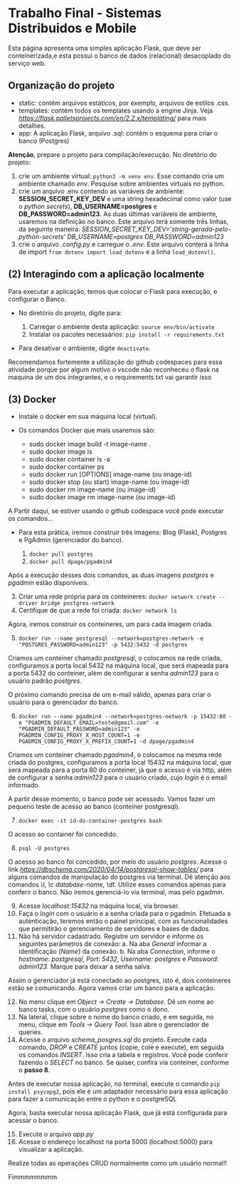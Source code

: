 # Trabalho Final - Sistemas Distribuidos e Mobile

Esta página apresenta uma simples aplicação Flask, que deve ser conteinerizada,e esta possui o banco de dados (relacional) desacoplado do serviço web.

## Organização do projeto

* static: contém arquivos estáticos, por exemplo, arquivos de estilos .css.
* templates: contém todos os templates usando a engine Jinja. Veja *https://flask.palletsprojects.com/en/2.2.x/templating/* para mais detalhes.
* app: A aplicação Flask, arquivo .sql: contém o esquema para criar o banco (Postgres)


**Atenção**, prepare o projeto para compilação/execução. No diretório do projeto:

1. crie um ambiente virtual: `python3 -m venv env`. Esse comando cria um ambiente chamado *env*. Pesquise sobre ambientes virtuais no python.
2. crie um arquivo .env contendo as variáveis de ambiente: **SESSION_SECRET_KEY_DEV** e uma string hexadecimal como valor (use o *python secrets*), **DB_USERNAME=postgres** e **DB_PASSWORD=admin123**. As duas últimas variáveis de ambiente, usaremos na definição no banco. Este arquivo terá somente três linhas, da seguinte maneira: *SESSION_SECRET_KEY_DEV='string-gerada-pelo-python-secrets'*
*DB_USERNAME=postgres*
*DB_PASSWORD=admin123*
3. crie o arquivo *.config.py* e carregue o *.env*. Este arquivo conterá a linha de import `from dotenv import load_dotenv` e a linha `load_dotenv()`.

## (2) Interagindo com a aplicação localmente

Para executar a aplicação, temos que colocar o Flask para execução, e configurar o Banco.

- No diretório do projeto, digite para:
   1. Carregar o ambiente desta aplicação: `source env/bin/activate`
   2. Instalar os pacotes necessários: `pip install -r requirements.txt`

- Para desativar o ambiente, digite `deactivate`.

Recomendamos fortemente a utilização do github codespaces para essa atividade porque por algum motivo o vscode não reconheceu o flask na maquina de um dos integrantes, e o requirements.txt vai garantir isso

## (3) Docker

- Instale o docker em sua máquina local (virtual). 

- Os comandos Docker que mais usaremos são:
   - sudo docker image build -t image-name .
   - sudo docker image ls
   - sudo docker container ls -a
   - sudo docker container ps
   - sudo docker run [OPTIONS] image-name (ou image-id)
   - sudo docker stop (ou start) image-name (ou image-id)
   - sudo docker rm image-name (ou image-id)
   - sudo docker image rm image-name (ou image-id)

A Partir daqui, se estiver usando o github codespace você pode executar os comandos...

- Para esta prática, iremos construir três imagens: Blog (Flask), Postgres e PgAdmin (gerenciador do banco).

   1. `docker pull postgres`
   2. `docker pull dpage/pgadmin4`

Após a execução desses dois comandos, as duas imagens *postgres* e *pgadmin* estão disponíveis. 

   3. Criar uma rede própria para os conteineres: `docker network create --driver bridge postgres-network`
   4. Certifique de que a rede foi criada: `docker network ls`

Agora, iremos construir os conteineres, um para cada imagem criada.

   5. `docker run --name postgresql --network=postgres-network -e "POSTGRES_PASSWORD=admin123" -p 5432:5432 -d postgres`

Criamos um conteiner chamado *postgresql*, o colocamos na rede criada, configuramos a porta local 5432 na máquina local, que será mapeada para a porta 5432 do conteiner, além de configurar a senha *admin123* para o usuário padrão *postgres*.

O próximo comando precisa de um e-mail válido, apenas para criar o usuário para o gerenciador do banco.

   6. `docker run --name pgadmin4 --network=postgres-network -p 15432:80 -e "PGADMIN_DEFAULT_EMAIL=teste@gmail.com" -e "PGADMIN_DEFAULT_PASSWORD=admin123" -e PGADMIN_CONFIG_PROXY_X_HOST_COUNT=1 -e PGADMIN_CONFIG_PROXY_X_PREFIX_COUNT=1 -d dpage/pgadmin4`

Criamos um conteiner chamado *pgadmin4*, o colocamos na mesma rede criada do postgres, configuramos a porta local 15432 na máquina local, que será mapeada para a porta 80 do conteiner, já que o acesso é via http, além de configurar a senha *admin123* para o usuário criado, cujo *login* é o email informado.

A partir desse momento, o banco pode ser acessado. Vamos fazer um pequeno teste de acesso ao banco (conteiner postgresql).

   7. `docker exec -it id-do-container-postgres bash`

O acesso ao container foi concedido.

   8. `psql -U postgres`

O acesso ao banco foi concedido, por meio do usuário *postgres*. Acesse o link *https://dbschema.com/2020/04/14/postgresql-show-tables/* para alguns comandos de manipulação do postgres via terminal. Dê atenção aos comandos *\l*, *\c database-name*, *\dt*. Utilize esses comandos apenas para conferir o banco. Não iremos gerenciá-lo via terminal, mas pelo pgadmin. 

   9. Acesse *localhost:15432* na máquina local, via browser.
   10. Faça o *login* com o usuário e a senha criada para o pgadmin. Efetuada a autenticação, teremos então o painel principal, com as funcionalidades que permitirão o gerenciamento de servidores e bases de dados.
   11. Não há servidor cadastrado. Registre um servidor e informe os seguintes parâmetros de conexão: 
      a. Na aba *General* informar a identificação (*Name*) da conexão.
      b. Na aba *Connection*, informe o *hostname: postgresql*, *Port: 5432*, *Username: postgres* e *Password: admin123*. Marque para deixar a senha salva.

Assim o gerenciador já está conectado ao postgres, isto é, dois conteineres estão se comunicando. Agora vamos criar um banco para a aplicação.

   12. No menu clique em *Object -> Create -> Database*. Dê um nome ao banco tasks, com o usuário *postgres* como o dono.
   13. Na lateral, clique sobre o nome do banco criado, e em seguida, no menu, clique em *Tools -> Query Tool*. Isso abre o gerenciador de queries.
   14. Acesse o arquivo *schema_posgres.sql* do projeto. Execute cada comando, *DROP* e *CREATE* juntos (copie, cole e execute), em seguida os comandos *INSERT*. Isso cria a tabela e registros. Você pode conferir fazendo o *SELECT* no banco. Se quiser, confira via conteiner, conforme o **passo 8**.

Antes de executar nossa aplicação, no terminal, execute o comando `pip install psycopg2`, pois ele é um adaptador necessário para essa aplicação para fazer a comunicação entre o python e o postgreSQL

Agora, basta executar nossa aplicação Flask, que já está configurada para acessar o banco. 

   15. Execute o arquivo *app.py*
   16. Acesse o endereço localhost na porta 5000 (localhost:5000) para visualizar a aplicação.

Realize todas as operações CRUD normalmente como um usuário normal!!

Fimmmmmmmm
